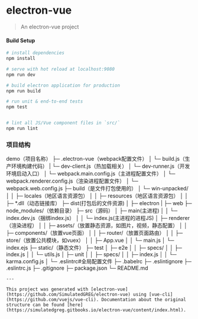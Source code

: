 # electron-vue

> An electron-vue project

#### Build Setup

``` bash
# install dependencies
npm install

# serve with hot reload at localhost:9080
npm run dev

# build electron application for production
npm run build

# run unit & end-to-end tests
npm test


# lint all JS/Vue component files in `src/`
npm run lint

```
### 项目结构
demo（项目名称）
├─ .electron-vue（webpack配置文件）
│  └─ build.js（生产环境构建代码） 
|  └─ dev-client.js（热加载相关）
│  └─ dev-runner.js（开发环境启动入口）
│  └─ webpack.main.config.js（主进程配置文件）
│  └─ webpack.renderer.config.js（渲染进程配置文件）
│  └─ webpack.web.config.js
├─ build（是文件打包使用的）
│  └─ win-unpacked/
│  │  ├─ locales（地区语言资源包）
│  │  ├─ resources（地区语言资源包）
│  │  ├─ *.dll（动态链接库）
├─ dist(打包后的文件资源)
│  ├─ electron
|  ├─ web
├─ node_modules/（依赖目录）
├─ src（源码）
│  ├─ main(主进程)
│  │  └─ index.dev.js（捆绑index.js）
│  │  └─ index.js(主进程的进程JS)
│  ├─ renderer（渲染进程）
│  │  ├─ assets/（放置静态资源，如图片，视频，静态配置）
│  │  ├─ components/（放置vue页面）
│  │  ├─ router/（放置页面路由）
│  │  ├─ store/（放置公共模块，如vuex）
│  │  ├─ App.vue
│  │  └─ main.js
│  └─ index.ejs
├─ static/（静态文件）
├─ test
│  ├─ e2e
│  │  ├─ specs/
│  │  ├─ index.js
│  │  └─ utils.js
│  ├─ unit
│  │  ├─ specs/
│  │  ├─ index.js
│  │  └─ karma.config.js
│  └─ .eslintrc#全局配置文件
├─ .babelrc
├─ .eslintignore
├─ .eslintrc.js
├─ .gitignore
├─ package.json
└─ README.md
```
---

This project was generated with [electron-vue](https://github.com/SimulatedGREG/electron-vue) using [vue-cli](https://github.com/vuejs/vue-cli). Documentation about the original structure can be found [here](https://simulatedgreg.gitbooks.io/electron-vue/content/index.html).
